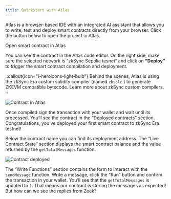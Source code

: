 ```yaml
---
title: Quickstart with Atlas
---
```

Atlas is a browser-based IDE with an integrated AI assistant that allows you to write, test and deploy smart contracts
directly from your browser. Click the button below to open the project in Atlas.
  
<UButton
    icon="i-heroicons-code-bracket"
    size="xl"
    color="primary"
    variant="solid"
    :trailing="false"
    to="https://app.atlaszk.com/projects?template=https://github.com/uF4No/zksync-101-atlas&open=/contracts/ZeekSecretMessages.sol&chainId=300"
    target="_blank"
    >Open smart contract in Atlas</UButton>
  
You can see the contract in the Atlas code editor. On the right side, make sure the selected network is “zkSync Sepolia
tesnet“ and click on **“Deploy”** to trigger the smart contract compilation and deployment.

::callout{icon="i-heroicons-light-bulb"} Behind the scenes, Atlas is using the zkSync Era custom solidity compiler
(named `zksolc` ) to generate ZKEVM compatible bytecode. Learn more about zkSync custom compilers. ::

![Contract in Atlas](/images/101-quickstart/101-atlas-contract.png)

Once compiled sign the transaction with your wallet and wait until its processed. You’ll see the contract in the
“Deployed contracts” section. Congratulations, you’ve deployed your first smart contract to zkSync Era testnet!

Below the contract name you can find its deployment address. The “Live Contract State” section displays the smart
contract balance and the value returned by the `getTotalMessages` function.

![Contract deployed](/images/101-quickstart/101-atlas-deployed.png)

The “Write Functions” section contains the form to interact with the `sendMessage` function. Write a message, click the
“Run” button and confirm the transaction in your wallet. You’ll see that the `getTotalMessages` is updated to `1`. That
means our contract is storing the messages as expected! But how can we see the replies from Zeek?

